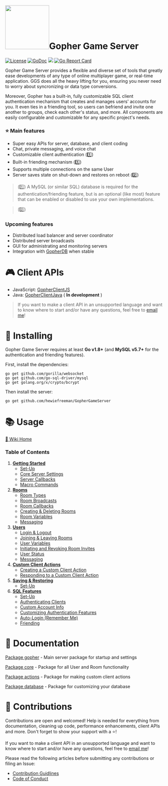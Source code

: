 # <img src="https://raw.githubusercontent.com/hewiefreeman/GopherGameServer/master/Server%20Gopher.png" width="140" height="140">Gopher Game Server

[![License](https://img.shields.io/badge/License-Apache%202.0-blue.svg)](https://opensource.org/licenses/Apache-2.0) [![GoDoc](https://godoc.org/github.com/hewiefreeman/GopherGameServer?status.svg)](https://godoc.org/github.com/hewiefreeman/GopherGameServer) <img src="https://img.shields.io/badge/version-v1.0--beta.1-blue.svg"> [![Go Report Card](https://goreportcard.com/badge/github.com/hewiefreeman/GopherGameServer?f=v101)](https://goreportcard.com/report/github.com/hewiefreeman/GopherGameServer)

Gopher Game Server provides a flexible and diverse set of tools that greatly ease developments of any type of online multiplayer game, or real-time application. GGS does all the heavy lifting for you, ensuring you never need to worry about syncronizing or data type conversions.

Moreover, Gopher has a built-in, fully customizable SQL client authentication mechanism that creates and manages users' accounts for you. It even ties in a friending tool, so users can befriend and invite one another to groups, check each other's status, and more. All components are easily configurable and customizable for any specific project's needs.

### :star: Main features

 - Super easy APIs for server, database, and client coding
 - Chat, private messaging, and voice chat
 - Customizable client authentication (:one:)
 - Built-in friending mechanism (:one:)
 - Supports multiple connections on the same User
 - Server saves state on shut-down and restores on reboot (:two:)

> (:one:) A MySQL (or similar SQL) database is required for the authentication/friending feature, but is an optional (like most) feature that can be enabled or disabled to use your own implementations.

> (:two:) 

### Upcoming features

 - Distributed load balancer and server coordinator
 - Distributed server broadcasts
 - GUI for administrating and monitoring servers
 - Integration with [GopherDB](https://github.com/hewiefreeman/GopherDB) when stable

# :video_game: Client APIs

 - JavaScript: [GopherClientJS](https://github.com/hewiefreeman/GopherClientJS)
 - Java: [GopherClientJava](https://github.com/hewiefreeman/GopherClientJava) ( **In development** )
 
 > If you want to make a client API in an unsupported language and want to know where to start and/or have any questions, feel free to [email me](mailto:dominiquedebergue@gmail.com?subject=[GitHub]%20Gopher%20Game%20Server)!

# :file_folder: Installing
Gopher Game Server requires at least **Go v1.8+** (and **MySQL v5.7+** for the authentication and friending features).

First, install the dependencies:

    go get github.com/gorilla/websocket
    go get github.com/go-sql-driver/mysql
    go get golang.org/x/crypto/bcrypt

Then install the server:

    go get github.com/hewiefreeman/GopherGameServer

# :books: Usage

[:bookmark: Wiki Home](https://github.com/hewiefreeman/GopherGameServer/wiki)

### Table of Contents

1) [**Getting Started**](https://github.com/hewiefreeman/GopherGameServer/wiki/Getting-Started)
   - [Set-Up](https://github.com/hewiefreeman/GopherGameServer/wiki/Getting-Started#blue_book-set-up)
   - [Core Server Settings](https://github.com/hewiefreeman/GopherGameServer/wiki/Getting-Started#blue_book-core-server-settings)
   - [Server Callbacks](https://github.com/hewiefreeman/GopherGameServer/wiki/Getting-Started#blue_book-server-callbacks)
   - [Macro Commands](https://github.com/hewiefreeman/GopherGameServer/wiki/Getting-Started#blue_book-macro-commands)
2) [**Rooms**](https://github.com/hewiefreeman/GopherGameServer/wiki/Rooms)
   - [Room Types](https://github.com/hewiefreeman/GopherGameServer/wiki/Rooms#blue_book-room-types)
   - [Room Broadcasts](https://github.com/hewiefreeman/GopherGameServer/wiki/Rooms#blue_book-room-broadcasts)
   - [Room Callbacks](https://github.com/hewiefreeman/GopherGameServer/wiki/Rooms#blue_book-room-callbacks)
   - [Creating & Deleting Rooms](https://github.com/hewiefreeman/GopherGameServer/wiki/Rooms#blue_book-creating--deleting-rooms)
   - [Room Variables](https://github.com/hewiefreeman/GopherGameServer/wiki/Rooms#blue_book-room-variables)
   - [Messaging](https://github.com/hewiefreeman/GopherGameServer/wiki/Rooms#blue_book-messaging)
3) [**Users**](https://github.com/hewiefreeman/GopherGameServer/wiki/Users)
   - [Login & Logout](https://github.com/hewiefreeman/GopherGameServer/wiki/Users#blue_book-login-and-logout)
   - [Joining & Leaving Rooms](https://github.com/hewiefreeman/GopherGameServer/wiki/Users#blue_book-joining--leaving-rooms)
   - [User Variables](https://github.com/hewiefreeman/GopherGameServer/wiki/Users#blue_book-user-variables)
   - [Initiating and Revoking Room Invites](https://github.com/hewiefreeman/GopherGameServer/wiki/Users#blue_book-initiating-and-revoking-room-invites)
   - [User Status](https://github.com/hewiefreeman/GopherGameServer/wiki/Users#blue_book-user-status)
   - [Messaging](https://github.com/hewiefreeman/GopherGameServer/wiki/Users#blue_book-messaging)
4) [**Custom Client Actions**](https://github.com/hewiefreeman/GopherGameServer/wiki/Custom-Client-Actions)
   - [Creating a Custom Client Action](https://github.com/hewiefreeman/GopherGameServer/wiki/Custom-Client-Actions#blue_book-creating-a-custom-client-action)
   - [Responding to a Custom Client Action](https://github.com/hewiefreeman/GopherGameServer/wiki/Custom-Client-Actions#blue_book-responding-to-a-custom-client-action)
6) [**Saving & Restoring**](https://github.com/hewiefreeman/GopherGameServer/wiki/Saving-&-Restoring)
   - [Set-Up](https://github.com/hewiefreeman/GopherGameServer/wiki/Saving-&-Restoring#blue_book-set-up)
5) [**SQL Features**](https://github.com/hewiefreeman/GopherGameServer/wiki/SQL-Features)
   - [Set-Up](https://github.com/hewiefreeman/GopherGameServer/wiki/SQL-Features#blue_book-set-up)
   - [Authenticating Clients](https://github.com/hewiefreeman/GopherGameServer/wiki/SQL-Features#blue_book-authenticating-clients)
   - [Custom Account Info](https://github.com/hewiefreeman/GopherGameServer/wiki/SQL-Features#blue_book-custom-account-info)
   - [Customizing Authentication Features](https://github.com/hewiefreeman/GopherGameServer/wiki/SQL-Features#blue_book-customizing-authentication-features)
   - [Auto-Login (Remember Me)](https://github.com/hewiefreeman/GopherGameServer/wiki/SQL-Features#blue_book-auto-login-remember-me)
   - [Friending](https://github.com/hewiefreeman/GopherGameServer/wiki/SQL-Features#blue_book-friending)

# :scroll: Documentation

[Package gopher](https://godoc.org/github.com/hewiefreeman/GopherGameServer) - Main server package for startup and settings

[Package core](https://godoc.org/github.com/hewiefreeman/GopherGameServer/core) - Package for all User and Room functionality

[Package actions](https://godoc.org/github.com/hewiefreeman/GopherGameServer/actions) - Package for making custom client actions

[Package database](https://godoc.org/github.com/hewiefreeman/GopherGameServer/database) - Package for customizing your database

# :milky_way: Contributions
Contributions are open and welcomed! Help is needed for everything from documentation, cleaning up code, performance enhancements, client APIs and more. Don't forget to show your support with a :star:!

If you want to make a client API in an unsupported language and want to know where to start and/or have any questions, feel free to [email me](mailto:dominiquedebergue@gmail.com?subject=[GitHub]%20Gopher%20Game%20Server)!

Please read the following articles before submitting any contributions or filing an Issue:

 - [Contribution Guidlines](https://github.com/hewiefreeman/GopherGameServer/blob/master/CONTRIBUTING.md)
 - [Code of Conduct](https://github.com/hewiefreeman/GopherGameServer/blob/master/CODE_OF_CONDUCT.md)
